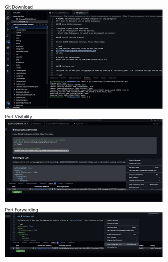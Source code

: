 Git Download
![Git Download](/Images/Loki-GitOver-CodeSpaces.png)

Port Visibility
![Port Visbility](/Images/Port-visibility.png)

Port Forwarding
![Port Forwarding](/Images/Port-forwarding.png)